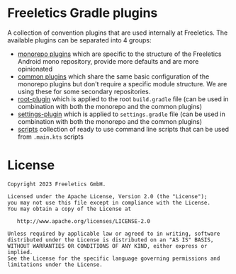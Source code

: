 # Freeletics Gradle plugins

A collection of convention plugins that are used internally at Freeletics. The available plugins can be separated
into 4 groups:

- [monorepo plugins](monorepo/README.md) which are specific to the structure of the Freeletics Android mono repository,
  provide more defaults and are more opinionated
- [common plugins](common/README.md) which share the same basic configuration of the monorepo plugins but don't require
  a specific module structure. We are using these for some secondary repositories.
- [root-plugin](root-plugin/README.md) which is applied to the root `build.gradle` file (can be used in combination
  with both the monorepo and the common plugins)
- [settings-plugin](settings-plugin/README.md) which is applied to `settings.gradle` file (can be used in combination 
  with both the monorepo and the common plugins)
- [scripts](scripts/README.md) collection of ready to use command line scripts that can be
  used from `.main.kts` scripts

# License

```
Copyright 2023 Freeletics GmbH.

Licensed under the Apache License, Version 2.0 (the "License");
you may not use this file except in compliance with the License.
You may obtain a copy of the License at

   http://www.apache.org/licenses/LICENSE-2.0

Unless required by applicable law or agreed to in writing, software
distributed under the License is distributed on an "AS IS" BASIS,
WITHOUT WARRANTIES OR CONDITIONS OF ANY KIND, either express or implied.
See the License for the specific language governing permissions and
limitations under the License.
```
